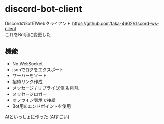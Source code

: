 # discord-bot-client
DiscordのBot用Webクライアント
https://github.com/taka-4602/discord-ws-client  
これをBot用に変更した
## 機能
- ~~No WebSocket~~
- jsonでログをエクスポート
- サーバーをソート
- 招待リンク作成
- メッセージ / リプライ 送信 & 削除
- メッセージロガー
- オフライン表示で接続
- Bot用のエンドポイントを使用

AIといっしょに作った (AIすごい)
